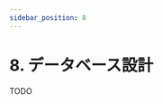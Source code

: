 ```yaml
---
sidebar_position: 8
---
```


# 8. データベース設計

TODO

<!--
## ユーザーテーブル
- **項目**: ID、ユーザー名、メールアドレス、パスワードハッシュ

## ログテーブル
- **項目**: ログID、ユーザーID、アクション、タイムスタンプ
-->